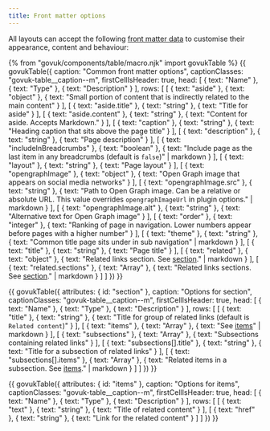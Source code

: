 ```yaml
---
title: Front matter options
---
```


All layouts can accept the following [front matter data](https://www.11ty.dev/docs/data-frontmatter/) to customise their appearance, content and behaviour:

{% from "govuk/components/table/macro.njk" import govukTable %}
{{ govukTable({
  caption: "Common front matter options",
  captionClasses: "govuk-table__caption--m",
  firstCellIsHeader: true,
  head: [
    { text: "Name" },
    { text: "Type" },
    { text: "Description" }
  ],
  rows: [
    [
      { text: "aside" },
      { text: "object" },
      { text: "Small portion of content that is indirectly related to the main content" }
    ],
    [
      { text: "aside.title" },
      { text: "string" },
      { text: "Title for aside" }
    ],
    [
      { text: "aside.content" },
      { text: "string" },
      { text: "Content for aside. Accepts Markdown." }
    ],
    [
      { text: "caption" },
      { text: "string" },
      { text: "Heading caption that sits above the page title" }
    ],
    [
      { text: "description" },
      { text: "string" },
      { text: "Page description" }
    ],
    [
      { text: "includeInBreadcrumbs" },
      { text: "boolean" },
      { text: "Include page as the last item in any breadcrumbs (default is `false`)" | markdown }
    ],
    [
      { text: "layout" },
      { text: "string" },
      { text: "Page layout" }
    ],
    [
      { text: "opengraphImage" },
      { text: "object" },
      { text: "Open Graph image that appears on social media networks" }
    ],
    [
      { text: "opengraphImage.src" },
      { text: "string" },
      { text: "Path to Open Graph image. Can be a relative or absolute URL. This value overrides `opengraphImageUrl` in plugin options." | markdown }
    ],
    [
      { text: "opengraphImage.alt" },
      { text: "string" },
      { text: "Alternative text for Open Graph image" }
    ],
    [
      { text: "order" },
      { text: "integer" },
      { text: "Ranking of page in navigation. Lower numbers appear before pages with a higher number" }
    ],
    [
      { text: "theme" },
      { text: "string" },
      { text: "Common title page sits under in sub navigation" | markdown }
    ],
    [
      { text: "title" },
      { text: "string" },
      { text: "Page title" }
    ],
    [
      { text: "related" },
      { text: "object" },
      { text: "Related links section. See [section](#section)." | markdown }
    ],
    [
      { text: "related.sections" },
      { text: "Array" },
      { text: "Related links sections. See [section](#section)." | markdown }
    ]
  ]
}) }}

{{ govukTable({
  attributes: { id: "section" },
  caption: "Options for section",
  captionClasses: "govuk-table__caption--m",
  firstCellIsHeader: true,
  head: [
    { text: "Name" },
    { text: "Type" },
    { text: "Description" }
  ],
  rows: [
    [
      { text: "title" },
      { text: "string" },
      { text: "Title for group of related links (default is `Related content`)" }
    ],
    [
      { text: "items" },
      { text: "Array" },
      { text: "See [items](#items)" | markdown }
    ],
    [
      { text: "subsections" },
      { text: "Array" },
      { text: "Subsections containing related links" }
    ],
    [
      { text: "subsections[].title" },
      { text: "string" },
      { text: "Title for a subsection of related links" }
    ],
    [
      { text: "subsections[].items" },
      { text: "Array" },
      { text: "Related items in a subsection. See [items](#items)." | markdown }
    ]
  ]
}) }}

{{ govukTable({
  attributes: { id: "items" },
  caption: "Options for items",
  captionClasses: "govuk-table__caption--m",
  firstCellIsHeader: true,
  head: [
    { text: "Name" },
    { text: "Type" },
    { text: "Description" }
  ],
  rows: [
    [
      { text: "text" },
      { text: "string" },
      { text: "Title of related content" }
    ],
    [
      { text: "href" },
      { text: "string" },
      { text: "Link for the related content" }
    ]
  ]
}) }}
